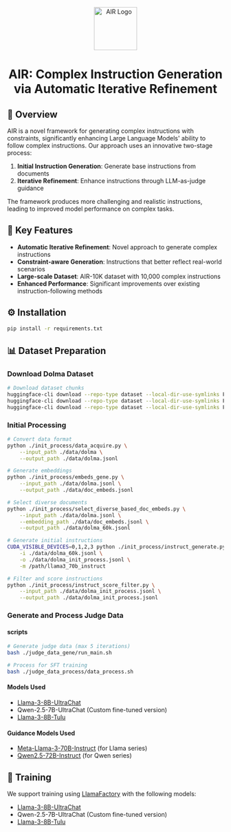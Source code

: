 <div align="center">
    <img src="logo/air.png" alt="AIR Logo" width="100"/>


# AIR: Complex Instruction Generation via Automatic Iterative Refinement
</div>

## 🌟 Overview

AIR is a novel framework for generating complex instructions with constraints, significantly enhancing Large Language Models' ability to follow complex instructions. Our approach uses an innovative two-stage process:

1. **Initial Instruction Generation**: Generate base instructions from documents
2. **Iterative Refinement**: Enhance instructions through LLM-as-judge guidance

The framework produces more challenging and realistic instructions, leading to improved model performance on complex tasks.

## 🚀 Key Features

- **Automatic Iterative Refinement**: Novel approach to generate complex instructions
- **Constraint-aware Generation**: Instructions that better reflect real-world scenarios
- **Large-scale Dataset**: AIR-10K dataset with 10,000 complex instructions
- **Enhanced Performance**: Significant improvements over existing instruction-following methods

## ⚙️ Installation

```bash
pip install -r requirements.txt
```

## 📊 Dataset Preparation

### Download Dolma Dataset
```bash
# Download dataset chunks
huggingface-cli download --repo-type dataset --local-dir-use-symlinks False emozilla/dolma-v1_7-cc_en_head --local-dir ./data/dolma --include "*000_00000.parquet*"
huggingface-cli download --repo-type dataset --local-dir-use-symlinks False emozilla/dolma-v1_7-cc_en_head --local-dir ./data/dolma --include "*001_00000.parquet*"
huggingface-cli download --repo-type dataset --local-dir-use-symlinks False emozilla/dolma-v1_7-cc_en_head --local-dir ./data/dolma --include "*002_00000.parquet*"
```

### Initial Processing
```bash
# Convert data format
python ./init_process/data_acquire.py \
    --input_path ./data/dolma \
    --output_path ./data/dolma.jsonl

# Generate embeddings
python ./init_process/embeds_gene.py \
    --input_path ./data/dolma.jsonl \
    --output_path ./data/doc_embeds.jsonl

# Select diverse documents
python ./init_process/select_diverse_based_doc_embeds.py \
    --input_path ./data/dolma.jsonl \
    --embedding_path ./data/doc_embeds.jsonl \
    --output_path ./data/dolma_60k.jsonl

# Generate initial instructions
CUDA_VISIBLE_DEVICES=0,1,2,3 python ./init_process/instruct_generate.py \
    -i ./data/dolma_60k.jsonl \
    -o ./data/dolma_init_process.jsonl \
    -m /path/llama3_70b_instruct

# Filter and score instructions
python ./init_process/instruct_score_filter.py \
    --input_path ./data/dolma_init_process.jsonl \
    --output_path ./data/dolma_init_process.jsonl
```

### Generate and Process Judge Data

#### scripts
```bash
# Generate judge data (max 5 iterations)
bash ./judge_data_gene/run_main.sh

# Process for SFT training
bash ./judge_data_process/data_process.sh
```

#### Models Used
- [Llama-3-8B-UltraChat](https://huggingface.co/princeton-nlp/Llama-3-Base-8B-SFT)
- Qwen-2.5-7B-UltraChat (Custom fine-tuned version) 
- [Llama-3-8B-Tulu](https://huggingface.co/Magpie-Align/Llama-3-8B-Tulu-330K)

#### Guidance Models Used
- [Meta-Llama-3-70B-Instruct](https://huggingface.co/meta-llama/Meta-Llama-3-70B-Instruct) (for Llama series)
- [Qwen2.5-72B-Instruct](https://huggingface.co/Qwen/Qwen2.5-72B-Instruct) (for Qwen series)



## 🔄 Training

We support training using [LlamaFactory](https://github.com/hiyouga/LLaMA-Factory) with the following models:

- [Llama-3-8B-UltraChat](https://huggingface.co/princeton-nlp/Llama-3-Base-8B-SFT)
- Qwen-2.5-7B-UltraChat (Custom fine-tuned version)
- [Llama-3-8B-Tulu](https://huggingface.co/Magpie-Align/Llama-3-8B-Tulu-330K)

<br><br>

